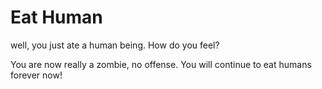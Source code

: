 # Eat Human

well, you just ate a human being. How do you feel?

You are now really a zombie, no offense. You will continue to eat humans forever now! 
